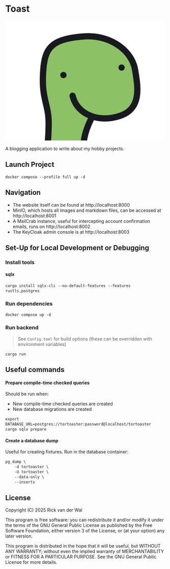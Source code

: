 # Toast

![Logo](bucket_data/thumbnails/d410d185-f372-43e4-bc4b-888bada43d83)

A blogging application to write about my hobby projects.

## Launch Project

```shell
docker compose --profile full up -d
```

## Navigation

* The website itself can be found at http://localhost:8000
* MinIO, which hosts all images and markdown files, can be accessed at http://localhost:8001
* A MailCrab instance, useful for intercepting account confirmation emails, runs on http://localhost:8002
* The KeyCloak admin console is at http://localhost:8003

## Set-Up for Local Development or Debugging

### Install tools

#### sqlx

```shell
cargo install sqlx-cli --no-default-features --features rustls,postgres
```

### Run dependencies

```shell
docker compose up -d
```

### Run backend

> See `Config.toml` for build options (these can be overridden with environment variables)

```shell
cargo run
```

## Useful commands

#### Prepare compile-time checked queries

Should be run when:

* New compile-time checked queries are created
* New database migrations are created

```shell
export DATABASE_URL=postgres://tortoaster:password@localhost/tortoaster
cargo sqlx prepare
```

#### Create a database dump

Useful for creating fixtures. Run in the database container:

```shell
pg_dump \
	-d tortoaster \
	-U tortoaster \
	--data-only \
	--inserts
```

## License

Copyright (C) 2025 Rick van der Wal

This program is free software: you can redistribute it and/or modify
it under the terms of the GNU General Public License as published by
the Free Software Foundation, either version 3 of the License, or
(at your option) any later version.

This program is distributed in the hope that it will be useful,
but WITHOUT ANY WARRANTY; without even the implied warranty of
MERCHANTABILITY or FITNESS FOR A PARTICULAR PURPOSE.  See the
GNU General Public License for more details.

